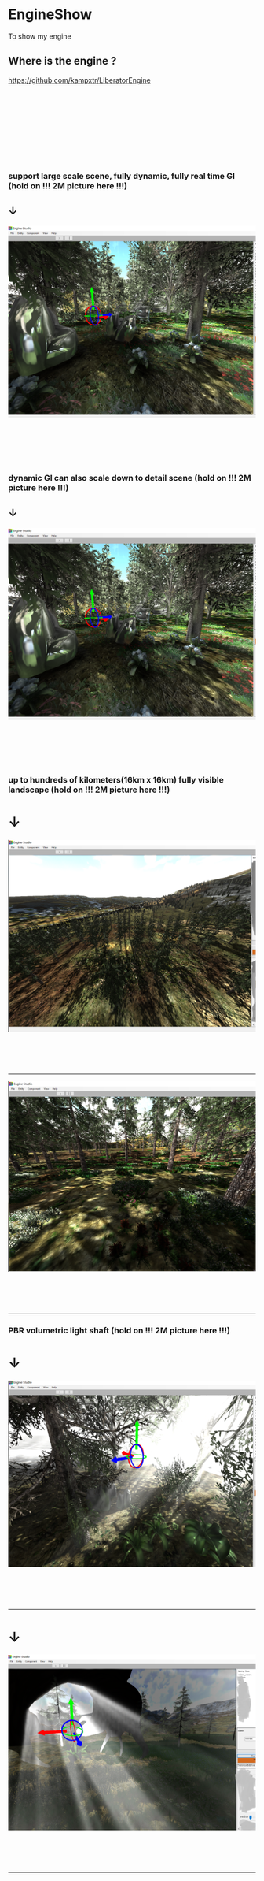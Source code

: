 # EngineShow
To show my engine

## Where is the engine ?
https://github.com/kampxtr/LiberatorEngine
<br>
<br>
<br>
<br>
<br>
<br>
<br>
<br>
<br>
<br>


### support large scale scene, fully dynamic, fully real time GI  (hold on !!! 2M picture here !!!)
## ↓
![](https://github.com/kampxtr/EngineShow/blob/master/screenshot/2018-5-20.png)
<br>
<br>
<br>
<br>
<br>
<br>

### dynamic GI can also scale down to detail scene  (hold on !!! 2M picture here !!!)
## ↓
![](https://github.com/kampxtr/EngineShow/blob/master/screenshot/2018-5-20.png)
<br>
<br>
<br>
<br>
<br>
<br>


### up to hundreds of kilometers(16km x 16km) fully visible landscape (hold on !!! 2M picture here !!!)
# ↓
![](https://github.com/kampxtr/EngineShow/blob/master/screenshot/2018-12-25.png)
<br>
<br>
<br>
<br>
<br>
***

![](https://github.com/kampxtr/EngineShow/blob/master/screenshot/2018-7-22.png)
<br>
<br>
<br>
<br>
<br>
***


### PBR volumetric light shaft (hold on !!! 2M picture here !!!)
# ↓
![](https://github.com/kampxtr/EngineShow/blob/master/screenshot/2018-9-19.png)
<br>
<br>
<br>
<br>
<br>
***

# ↓
![](https://github.com/kampxtr/LiberatorEngine/blob/master/screenshots/2018-8-11.png)
<br>
<br>
<br>
<br>
<br>
***




